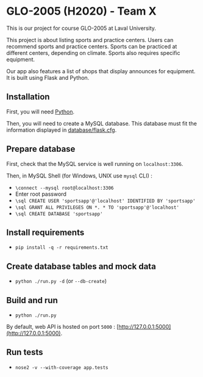 # GLO-2005 (H2020) - Team X

This is our project for course GLO-2005 at Laval University.

This project is about listing sports and practice centers. Users can recommend sports and practice centers. Sports can be practiced at different centers, depending on climate. Sports also requires specific equipment.

Our app also features a list of shops that display announces for equipment. It is built using Flask and Python.

## Installation

First, you will need [Python](https://www.python.org/downloads/).

Then, you will need to create a MySQL database. This database must fit the information displayed in [database/flask.cfg](instance/flask.cfg).

## Prepare database

First, check that the MySQL service is well running on `localhost:3306`.

Then, in MySQL Shell (for Windows, UNIX use `mysql` CLI) : 

- `\connect --mysql root@localhost:3306`
- Enter root password
- `\sql CREATE USER 'sportsapp'@'localhost' IDENTIFIED BY 'sportsapp'`
- `\sql GRANT ALL PRIVILEGES ON *. * TO 'sportsapp'@'localhost'`
- `\sql CREATE DATABASE 'sportsapp'`

## Install requirements

- `pip install -q -r requirements.txt`

## Create database tables and mock data

- `python ./run.py -d` (or `--db-create`)

## Build and run

- `python ./run.py`

By default, web API is hosted on port `5000` : [http://127.0.0.1:5000](http://127.0.0.1:5000).

## Run tests

- `nose2 -v --with-coverage app.tests`
